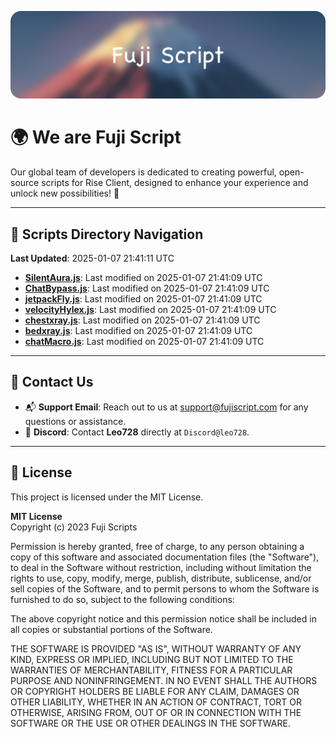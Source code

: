 ![Banner](.github/b.webp)

# 🌍 **We are Fuji Script**

Our global team of developers is dedicated to creating powerful, open-source scripts for Rise Client, designed to enhance your experience and unlock new possibilities! 🌟

---
<!-- SCRIPTS_NAVIGATION_START -->
## 📂 **Scripts Directory Navigation**

**Last Updated**: 2025-01-07 21:41:11 UTC

- **[SilentAura.js](scripts/SilentAura.js)**: Last modified on 2025-01-07 21:41:09 UTC
- **[ChatBypass.js](scripts/ChatBypass.js)**: Last modified on 2025-01-07 21:41:09 UTC
- **[jetpackFly.js](scripts/jetpackFly.js)**: Last modified on 2025-01-07 21:41:09 UTC
- **[velocityHylex.js](scripts/velocityHylex.js)**: Last modified on 2025-01-07 21:41:09 UTC
- **[chestxray.js](scripts/chestxray.js)**: Last modified on 2025-01-07 21:41:09 UTC
- **[bedxray.js](scripts/bedxray.js)**: Last modified on 2025-01-07 21:41:09 UTC
- **[chatMacro.js](scripts/chatMacro.js)**: Last modified on 2025-01-07 21:41:09 UTC

<!-- SCRIPTS_NAVIGATION_END -->

---

## 💬 **Contact Us**  
- 📬 **Support Email**: Reach out to us at [support@fujiscript.com](mailto:support@fujiscript.com) for any questions or assistance.  
- 💬 **Discord**: Contact **Leo728** directly at `Discord@leo728`.

---

## 📜 **License**

This project is licensed under the MIT License.  

**MIT License**  
Copyright (c) 2023 Fuji Scripts  

Permission is hereby granted, free of charge, to any person obtaining a copy of this software and associated documentation files (the "Software"), to deal in the Software without restriction, including without limitation the rights to use, copy, modify, merge, publish, distribute, sublicense, and/or sell copies of the Software, and to permit persons to whom the Software is furnished to do so, subject to the following conditions:  

The above copyright notice and this permission notice shall be included in all copies or substantial portions of the Software.  

THE SOFTWARE IS PROVIDED "AS IS", WITHOUT WARRANTY OF ANY KIND, EXPRESS OR IMPLIED, INCLUDING BUT NOT LIMITED TO THE WARRANTIES OF MERCHANTABILITY, FITNESS FOR A PARTICULAR PURPOSE AND NONINFRINGEMENT. IN NO EVENT SHALL THE AUTHORS OR COPYRIGHT HOLDERS BE LIABLE FOR ANY CLAIM, DAMAGES OR OTHER LIABILITY, WHETHER IN AN ACTION OF CONTRACT, TORT OR OTHERWISE, ARISING FROM, OUT OF OR IN CONNECTION WITH THE SOFTWARE OR THE USE OR OTHER DEALINGS IN THE SOFTWARE.  
